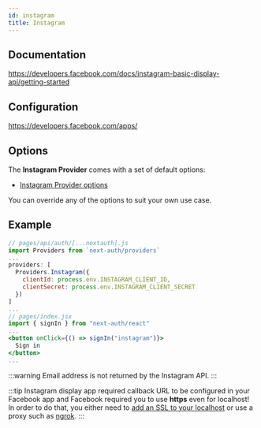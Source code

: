 ```yaml
---
id: instagram
title: Instagram
---
```


## Documentation

https://developers.facebook.com/docs/instagram-basic-display-api/getting-started

## Configuration

https://developers.facebook.com/apps/

## Options

The **Instagram Provider** comes with a set of default options:

- [Instagram Provider options](https://github.com/nextauthjs/next-auth/blob/main/src/providers/instagram.js)

You can override any of the options to suit your own use case.

## Example

```jsx
// pages/api/auth/[...nextauth].js
import Providers from `next-auth/providers`
...
providers: [
  Providers.Instagram({
    clientId: process.env.INSTAGRAM_CLIENT_ID,
    clientSecret: process.env.INSTAGRAM_CLIENT_SECRET
  })
]
...
// pages/index.jsx
import { signIn } from "next-auth/react"
...
<button onClick={() => signIn("instagram")}>
  Sign in
</button>
...
```

:::warning
Email address is not returned by the Instagram API.
:::

:::tip
Instagram display app required callback URL to be configured in your Facebook app and Facebook required you to use **https** even for localhost! In order to do that, you either need to [add an SSL to your localhost](https://www.freecodecamp.org/news/how-to-get-https-working-on-your-local-development-environment-in-5-minutes-7af615770eec/) or use a proxy such as [ngrok](https://ngrok.com/docs).
:::
